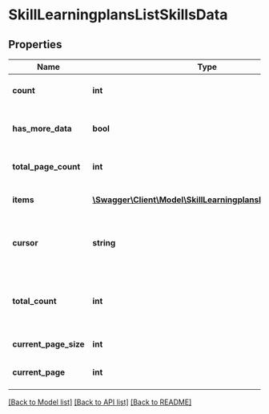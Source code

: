 # SkillLearningplansListSkillsData

## Properties
Name | Type | Description | Notes
------------ | ------------- | ------------- | -------------
**count** | **int** | Total number of items returned | 
**has_more_data** | **bool** | True if the current page is not the last page | 
**total_page_count** | **int** | Total number of pages returned | [optional] 
**items** | [**\Swagger\Client\Model\SkillLearningplansListSkillsItems[]**](SkillLearningplansListSkillsItems.md) | Array of skill objects info elements | 
**cursor** | **string** | Unique ID used to temporarily store search parameters | 
**total_count** | **int** | Total number of Items returned. Returned if get_total_count parameter is 1 | [optional] 
**current_page_size** | **int** | Number of items per page | 
**current_page** | **int** | Page number of the current page | 

[[Back to Model list]](../README.md#documentation-for-models) [[Back to API list]](../README.md#documentation-for-api-endpoints) [[Back to README]](../README.md)


